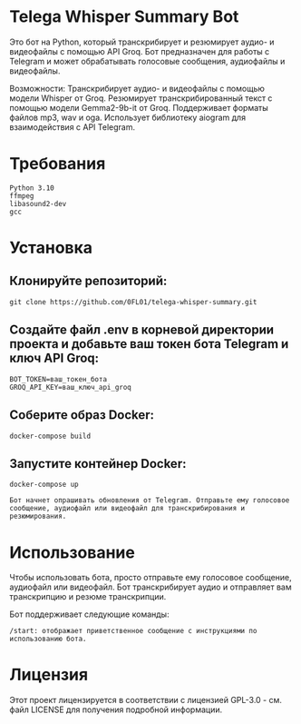 # Telega Whisper Summary Bot

Это бот на Python, который транскрибирует и резюмирует аудио- и видеофайлы с помощью API Groq. Бот предназначен для работы с Telegram и может обрабатывать голосовые сообщения, аудиофайлы и видеофайлы.

Возможности:
    Транскрибирует аудио- и видеофайлы с помощью модели Whisper от Groq.
    Резюмирует транскрибированный текст с помощью модели Gemma2-9b-it от Groq.
    Поддерживает форматы файлов mp3, wav и oga.
    Использует библиотеку aiogram для взаимодействия с API Telegram.

# Требования

    Python 3.10
    ffmpeg
    libasound2-dev
    gcc

# Установка

##    Клонируйте репозиторий:

```
git clone https://github.com/0FL01/telega-whisper-summary.git
```

##    Создайте файл .env в корневой директории проекта и добавьте ваш токен бота Telegram и ключ API Groq:
```
BOT_TOKEN=ваш_токен_бота
GROQ_API_KEY=ваш_ключ_api_groq
```

##    Соберите образ Docker:

```
docker-compose build
```

##    Запустите контейнер Docker:

```
docker-compose up
```

    Бот начнет опрашивать обновления от Telegram. Отправьте ему голосовое сообщение, аудиофайл или видеофайл для транскрибирования и резюмирования.

# Использование

Чтобы использовать бота, просто отправьте ему голосовое сообщение, аудиофайл или видеофайл. Бот транскрибирует аудио и отправляет вам транскрипцию и резюме транскрипции.

Бот поддерживает следующие команды:

    /start: отображает приветственное сообщение с инструкциями по использованию бота.

# Лицензия

Этот проект лицензируется в соответствии с лицензией GPL-3.0 - см. файл LICENSE для получения подробной информации.
